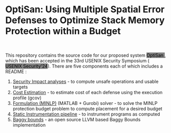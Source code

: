# OptiSan: Using Multiple Spatial Error Defenses to Optimize Stack Memory Protection within a Budget </h3><br> 
This repository contains the source code for our proposed system <mark style="background-color: grey"> OptiSan </mark>, which has been accepted in the 33rd USENIX Security Symposium (<mark style="background-color: grey"> USENIX Security'24</mark>).
There are five components each of which includes a README : <br>
1. [Security Impact analyses](/SecurityImpactAnalysis/README.md) - to compute unsafe operations and usable targets <br>
2. [Cost Estimation](/CostEstimation/README.md) - to estimate cost of each defense using the execution profile (gcov) <br>
3. [Formulation (MINLP)](/Formulation/README.md) (MATLAB  + Gurobi) solver - to solve the MINLP protection budget problem to compute placement for a desired budget <br>
4. [Static Instrumentation pipeline](/Instrumentation/README.md) -  to instrument programs as computed<br>
5. [Baggy bounds](/BaggyBounds/README.md)  - an open source LLVM based Baggy Bounds implementation


